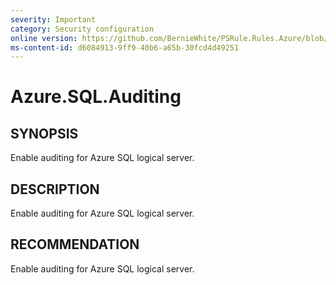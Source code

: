 ```yaml
---
severity: Important
category: Security configuration
online version: https://github.com/BernieWhite/PSRule.Rules.Azure/blob/master/docs/rules/en/Azure.SQL.Auditing.md
ms-content-id: d6084913-9ff9-40b6-a65b-30fcd4d49251
---
```


# Azure.SQL.Auditing

## SYNOPSIS

Enable auditing for Azure SQL logical server.

## DESCRIPTION

Enable auditing for Azure SQL logical server.

## RECOMMENDATION

Enable auditing for Azure SQL logical server.
